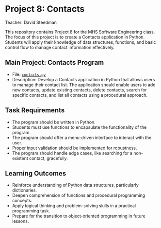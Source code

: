 # Project 8: Contacts

Teacher: David Steedman

This repository contains Project 8 for the MHS Software Engineering class. The focus of this project is to create a Contacts application in Python. Students will apply their knowledge of data structures, functions, and basic control flow to manage contact information effectively.

## Main Project: Contacts Program
- File: [`contacts.py`](contacts.py)
- Description: Develop a Contacts application in Python that allows users to manage their contact list. The application should enable users to add new contacts, update existing contacts, delete contacts, search for specific contacts, and list all contacts using a procedural approach.

## Task Requirements
- The program should be written in Python.
- Students must use functions to encapsulate the functionality of the program.
- The program should offer a menu-driven interface to interact with the user.
- Proper input validation should be implemented for robustness.
- The program should handle edge cases, like searching for a non-existent contact, gracefully.

## Learning Outcomes
- Reinforce understanding of Python data structures, particularly dictionaries.
- Deepen comprehension of functions and procedural programming concepts.
- Apply logical thinking and problem-solving skills in a practical programming task.
- Prepare for the transition to object-oriented programming in future lessons.

